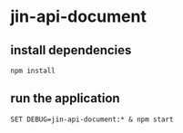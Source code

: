 # jin-api-document

## install dependencies

```
npm install
```

## run the application

```
SET DEBUG=jin-api-document:* & npm start
```
